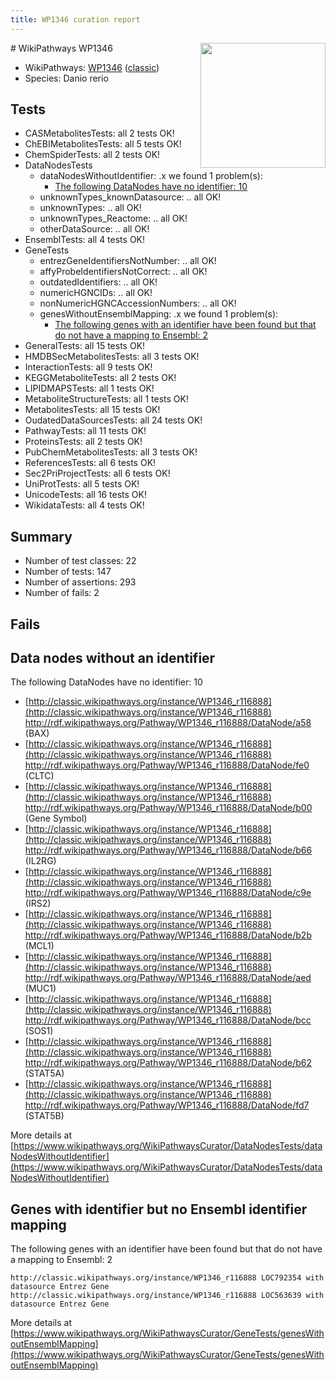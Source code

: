 ```yaml
---
title: WP1346 curation report
---
```


<img style="float: right; width: 200px" src="https://upload.wikimedia.org/wikipedia/commons/thumb/8/83/Wplogo_with_text_500.png/640px-Wplogo_with_text_500.png" />
# WikiPathways WP1346

* WikiPathways: [WP1346](https://wikipathways.org/pathways/WP1346) ([classic](https://classic.wikipathways.org/instance/WP1346))
* Species: Danio rerio
## Tests
* CASMetabolitesTests: all 2 tests OK!
* ChEBIMetabolitesTests: all 5 tests OK!
* ChemSpiderTests: all 2 tests OK!
* DataNodesTests
    * dataNodesWithoutIdentifier: .x we found 1 problem(s):
        * [The following DataNodes have no identifier: 10](#8792c490)
    * unknownTypes_knownDatasource: .. all OK!
    * unknownTypes: .. all OK!
    * unknownTypes_Reactome: .. all OK!
    * otherDataSource: .. all OK!
* EnsemblTests: all 4 tests OK!
* GeneTests
    * entrezGeneIdentifiersNotNumber: .. all OK!
    * affyProbeIdentifiersNotCorrect: .. all OK!
    * outdatedIdentifiers: .. all OK!
    * numericHGNCIDs: .. all OK!
    * nonNumericHGNCAccessionNumbers: .. all OK!
    * genesWithoutEnsemblMapping: .x we found 1 problem(s):
        * [The following genes with an identifier have been found but that do not have a mapping to Ensembl: 2](#40286d84)
* GeneralTests: all 15 tests OK!
* HMDBSecMetabolitesTests: all 3 tests OK!
* InteractionTests: all 9 tests OK!
* KEGGMetaboliteTests: all 2 tests OK!
* LIPIDMAPSTests: all 1 tests OK!
* MetaboliteStructureTests: all 1 tests OK!
* MetabolitesTests: all 15 tests OK!
* OudatedDataSourcesTests: all 24 tests OK!
* PathwayTests: all 11 tests OK!
* ProteinsTests: all 2 tests OK!
* PubChemMetabolitesTests: all 3 tests OK!
* ReferencesTests: all 6 tests OK!
* Sec2PriProjectTests: all 6 tests OK!
* UniProtTests: all 5 tests OK!
* UnicodeTests: all 16 tests OK!
* WikidataTests: all 4 tests OK!


## Summary

* Number of test classes: 22
* Number of tests: 147
* Number of assertions: 293
* Number of fails: 2

## Fails

<a name="8792c490" />

## Data nodes without an identifier

The following DataNodes have no identifier: 10

* [http://classic.wikipathways.org/instance/WP1346_r116888](http://classic.wikipathways.org/instance/WP1346_r116888) http://rdf.wikipathways.org/Pathway/WP1346_r116888/DataNode/a58 (BAX)
* [http://classic.wikipathways.org/instance/WP1346_r116888](http://classic.wikipathways.org/instance/WP1346_r116888) http://rdf.wikipathways.org/Pathway/WP1346_r116888/DataNode/fe0 (CLTC)
* [http://classic.wikipathways.org/instance/WP1346_r116888](http://classic.wikipathways.org/instance/WP1346_r116888) http://rdf.wikipathways.org/Pathway/WP1346_r116888/DataNode/b00 (Gene Symbol)
* [http://classic.wikipathways.org/instance/WP1346_r116888](http://classic.wikipathways.org/instance/WP1346_r116888) http://rdf.wikipathways.org/Pathway/WP1346_r116888/DataNode/b66 (IL2RG)
* [http://classic.wikipathways.org/instance/WP1346_r116888](http://classic.wikipathways.org/instance/WP1346_r116888) http://rdf.wikipathways.org/Pathway/WP1346_r116888/DataNode/c9e (IRS2)
* [http://classic.wikipathways.org/instance/WP1346_r116888](http://classic.wikipathways.org/instance/WP1346_r116888) http://rdf.wikipathways.org/Pathway/WP1346_r116888/DataNode/b2b (MCL1)
* [http://classic.wikipathways.org/instance/WP1346_r116888](http://classic.wikipathways.org/instance/WP1346_r116888) http://rdf.wikipathways.org/Pathway/WP1346_r116888/DataNode/aed (MUC1)
* [http://classic.wikipathways.org/instance/WP1346_r116888](http://classic.wikipathways.org/instance/WP1346_r116888) http://rdf.wikipathways.org/Pathway/WP1346_r116888/DataNode/bcc (SOS1)
* [http://classic.wikipathways.org/instance/WP1346_r116888](http://classic.wikipathways.org/instance/WP1346_r116888) http://rdf.wikipathways.org/Pathway/WP1346_r116888/DataNode/b62 (STAT5A)
* [http://classic.wikipathways.org/instance/WP1346_r116888](http://classic.wikipathways.org/instance/WP1346_r116888) http://rdf.wikipathways.org/Pathway/WP1346_r116888/DataNode/fd7 (STAT5B)


More details at [https://www.wikipathways.org/WikiPathwaysCurator/DataNodesTests/dataNodesWithoutIdentifier](https://www.wikipathways.org/WikiPathwaysCurator/DataNodesTests/dataNodesWithoutIdentifier)

<a name="40286d84" />

## Genes with identifier but no Ensembl identifier mapping

The following genes with an identifier have been found but that do not have a mapping to Ensembl: 2
```
http://classic.wikipathways.org/instance/WP1346_r116888 LOC792354 with datasource Entrez Gene
http://classic.wikipathways.org/instance/WP1346_r116888 LOC563639 with datasource Entrez Gene
```

More details at [https://www.wikipathways.org/WikiPathwaysCurator/GeneTests/genesWithoutEnsemblMapping](https://www.wikipathways.org/WikiPathwaysCurator/GeneTests/genesWithoutEnsemblMapping)

